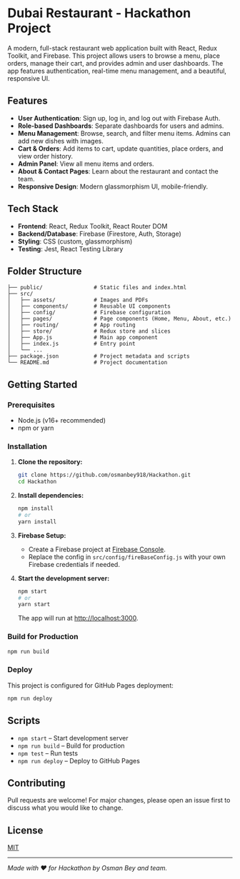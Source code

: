 # Dubai Restaurant - Hackathon Project

A modern, full-stack restaurant web application built with React, Redux Toolkit, and Firebase. This project allows users to browse a menu, place orders, manage their cart, and provides admin and user dashboards. The app features authentication, real-time menu management, and a beautiful, responsive UI.

## Features

- **User Authentication**: Sign up, log in, and log out with Firebase Auth.
- **Role-based Dashboards**: Separate dashboards for users and admins.
- **Menu Management**: Browse, search, and filter menu items. Admins can add new dishes with images.
- **Cart & Orders**: Add items to cart, update quantities, place orders, and view order history.
- **Admin Panel**: View all menu items and orders.
- **About & Contact Pages**: Learn about the restaurant and contact the team.
- **Responsive Design**: Modern glassmorphism UI, mobile-friendly.

## Tech Stack

- **Frontend**: React, Redux Toolkit, React Router DOM
- **Backend/Database**: Firebase (Firestore, Auth, Storage)
- **Styling**: CSS (custom, glassmorphism)
- **Testing**: Jest, React Testing Library

## Folder Structure

```
├── public/                # Static files and index.html
├── src/
│   ├── assets/            # Images and PDFs
│   ├── components/        # Reusable UI components
│   ├── config/            # Firebase configuration
│   ├── pages/             # Page components (Home, Menu, About, etc.)
│   ├── routing/           # App routing
│   ├── store/             # Redux store and slices
│   ├── App.js             # Main app component
│   ├── index.js           # Entry point
│   └── ...
├── package.json           # Project metadata and scripts
└── README.md              # Project documentation
```

## Getting Started

### Prerequisites
- Node.js (v16+ recommended)
- npm or yarn

### Installation

1. **Clone the repository:**
   ```sh
   git clone https://github.com/osmanbey918/Hackathon.git
   cd Hackathon
   ```
2. **Install dependencies:**
   ```sh
   npm install
   # or
   yarn install
   ```
3. **Firebase Setup:**
   - Create a Firebase project at [Firebase Console](https://console.firebase.google.com/).
   - Replace the config in `src/config/fireBaseConfig.js` with your own Firebase credentials if needed.

4. **Start the development server:**
   ```sh
   npm start
   # or
   yarn start
   ```
   The app will run at [http://localhost:3000](http://localhost:3000).

### Build for Production

```sh
npm run build
```

### Deploy

This project is configured for GitHub Pages deployment:

```sh
npm run deploy
```

## Scripts

- `npm start` – Start development server
- `npm run build` – Build for production
- `npm test` – Run tests
- `npm run deploy` – Deploy to GitHub Pages

## Contributing
Pull requests are welcome! For major changes, please open an issue first to discuss what you would like to change.

## License
[MIT](LICENSE)

---

*Made with ❤️ for Hackathon by Osman Bey and team.*
